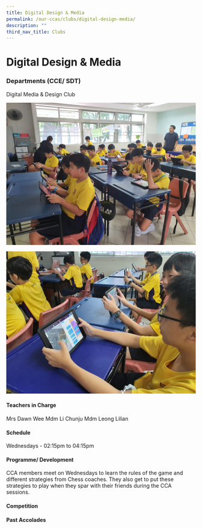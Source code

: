 ```yaml
---
title: Digital Design & Media
permalink: /our-ccas/clubs/digital-design-media/
description: ""
third_nav_title: Clubs
---
```

# **Digital Design &amp; Media**

### **Departments (CCE/ SDT)**
Digital Media &amp; Design Club

![](/images/digital%20media%20&amp;%20design%20club%20pic%201.jpeg)

![](/images/digital%20media%20&amp;%20design%20club%20pic%202.jpeg)

#### **Teachers in Charge**

Mrs Dawn Wee  Mdm Li Chunju  Mdm Leong Lilian

#### **Schedule**

Wednesdays - 02:15pm to 04:15pm

#### **Programme/ Development**

CCA members meet on Wednesdays to learn the rules of the game and different strategies from Chess coaches. They also get to put these strategies to play when they spar with their friends during the CCA sessions.

#### **Competition**

#### **Past Accolades**